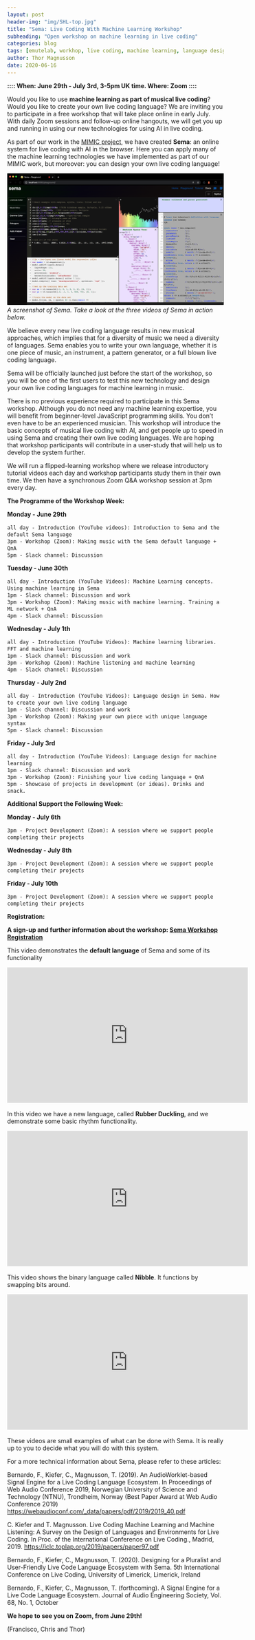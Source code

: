 ```yaml
---
layout: post
header-img: "img/SHL-top.jpg"
title: "Sema: Live Coding With Machine Learning Workshop"
subheading: "Open workshop on machine learning in live coding"
categories: blog
tags: [emutelab, workhop, live coding, machine learning, language design, summer]
author: Thor Magnusson
date: 2020-06-16
---
```



**:::: When: June 29th - July 3rd, 3-5pm UK time. Where: Zoom ::::**

Would you like to use <b>machine learning as part of musical live coding</b>? Would you like to create your own live coding language? We are inviting you to participate in a free workshop that will take place online in early July. With daily Zoom sessions and follow-up online hangouts, we will get you up and running in using our new technologies for using AI in live coding.

As part of our work in the <a href="http://www.mimicproject.com">MIMIC project</a>, we have created <b>Sema</b>: an online system for live coding with AI in the browser. Here you can apply many of the machine learning technologies we have implemented as part of our MIMIC work, but moreover: you can design your own live coding language!

![Screenshot of Sema](/img/Semascreenshot.png)
*A screenshot of Sema. Take a look at the three videos of Sema in action below.*

We believe every new live coding language results in new musical approaches, which implies that for a diversity of music we need a diversity of languages. Sema enables you to write your own language, whether it is one piece of music, an instrument, a pattern generator, or a full blown live coding language. 

Sema will be officially launched just before the start of the workshop, so you will be one of the first users to test this new technology and design your own live coding languages for machine learning in music.

There is no previous experience required to participate in this Sema workshop. Although you do not need any machine learning expertise, you will benefit from beginner-level JavaScript programming skills. You don’t even have to be an experienced musician. This workshop will introduce the basic concepts of musical live coding with AI, and get people up to speed in using Sema and creating their own live coding languages. We are hoping that workshop participants will contribute in a user-study that will help us to develop the system further. 

We will run a flipped-learning workshop where we release introductory tutorial videos each day and workshop participants study them in their own time. We then have a synchronous Zoom Q&A workshop session at 3pm every day.

**The Programme of the Workshop Week:**

**Monday - June 29th**

	all day - Introduction (YouTube videos): Introduction to Sema and the default Sema language
	3pm - Workshop (Zoom): Making music with the Sema default language + QnA
	5pm - Slack channel: Discussion

**Tuesday - June 30th**

	all day - Introduction (YouTube Videos): Machine Learning concepts. Using machine learning in Sema
	1pm - Slack channel: Discussion and work
	3pm - Workshop (Zoom): Making music with machine learning. Training a ML network + QnA
	4pm - Slack channel: Discussion

**Wednesday - July 1th**

	all day - Introduction (YouTube Videos): Machine learning libraries. FFT and machine learning
	1pm - Slack channel: Discussion and work
	3pm - Workshop (Zoom): Machine listening and machine learning
	4pm - Slack channel: Discussion

**Thursday - July 2nd**

	all day - Introduction (YouTube Videos): Language design in Sema. How to create your own live coding language
	1pm - Slack channel: Discussion and work
	3pm - Workshop (Zoom): Making your own piece with unique language syntax
	5pm - Slack channel: Discussion

**Friday - July 3rd**

	all day - Introduction (YouTube Videos): Language design for machine learning	
	1pm - Slack channel: Discussion and work
	3pm - Workshop (Zoom): Finishing your live coding language + QnA
	5pm - Showcase of projects in development (or ideas). Drinks and snack.

**Additional Support the Following Week:**

**Monday - July 6th**

	3pm - Project Development (Zoom): A session where we support people completing their projects

**Wednesday - July 8th**

	3pm - Project Development (Zoom): A session where we support people completing their projects

**Friday - July 10th**

	3pm - Project Development (Zoom): A session where we support people completing their projects


**Registration:**

<b>A sign-up and further information about the workshop: <a href="https://bit.ly/30OomUo">Sema Workshop Registration</a></b>

This video demonstrates the <b>default language</b> of Sema and some of its functionality
<iframe width="560" height="315" src="https://www.youtube.com/embed/7Cu2R66OTak" frameborder="0" allow="accelerometer; autoplay; encrypted-media; gyroscope; picture-in-picture" allowfullscreen></iframe>

In this video we have a new language, called <b>Rubber Duckling</b>, and we demonstrate some basic rhythm functionality.
<iframe width="560" height="315" src="https://www.youtube.com/embed/Qw4sYnTj-Ow" frameborder="0" allow="accelerometer; autoplay; encrypted-media; gyroscope; picture-in-picture" allowfullscreen></iframe>

This video shows the binary language called <b>Nibble</b>. It functions by swapping bits around.
<iframe width="560" height="315" src="https://www.youtube.com/embed/6wIgZ-Vymas" frameborder="0" allow="accelerometer; autoplay; encrypted-media; gyroscope; picture-in-picture" allowfullscreen></iframe>

These videos are small examples of what can be done with Sema. It is really up to you to decide what you will do with this system.

For a more technical information about Sema, please refer to these articles:


Bernardo, F., Kiefer, C., Magnusson, T. (2019). An AudioWorklet-based Signal Engine for a Live Coding Language Ecosystem. In Proceedings of Web Audio Conference 2019, Norwegian University of Science and Technology (NTNU), Trondheim, Norway (Best Paper Award at Web Audio Conference 2019)
<a href="https://webaudioconf.com/_data/papers/pdf/2019/2019_40.pdf">https://webaudioconf.com/_data/papers/pdf/2019/2019_40.pdf</a>

C. Kiefer and T. Magnusson. Live Coding Machine Learning and Machine Listening: A Survey on the Design of Languages and Environments for Live Coding. In Proc. of the International Conference on Live Coding., Madrid, 2019.
<a href="https://iclc.toplap.org/2019/papers/paper97.pdf">https://iclc.toplap.org/2019/papers/paper97.pdf</a>

Bernardo, F., Kiefer, C., Magnusson, T. (2020). Designing for a Pluralist and User-Friendly Live Code Language Ecosystem with Sema. 5th International Conference on Live Coding, University of Limerick, Limerick, Ireland

Bernardo, F., Kiefer, C., Magnusson, T. (forthcoming). A Signal Engine for a Live Code Language Ecosystem. Journal of Audio Engineering Society, Vol. 68, No. 1, October


<b>We hope to see you on Zoom, from June 29th!</b>

(Francisco, Chris and Thor)

